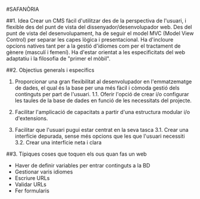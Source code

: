 #SAFANÒRIA

##1. Idea
Crear un CMS fàcil d'utilitzar des de la perspectiva de l'usuari, i flexible des del punt de vista del dissenyador/desenvolupador web. Des del punt de vista del desenvolupament, ha de seguir el model MVC (Model View Control) per separar les capes lògica i presentacional.
Ha d'incloure opcions natives tant per a la gestió d'idiomes com per el tractament de gènere (masculí i femení). 
Ha d'estar orientat a les especificitats del web adaptatiu i la filosofia de "primer el mòbil".

##2. Objectius generals i específics
1. Proporcionar una gran flexibilitat al desenvolupador en l'emmatzematge de dades, el qual és la base per una més fàcil i còmoda gestió dels continguts per part de l'usuari.
   1.1. Oferir l'opció de crear i/o configurar les taules de la base de dades en funció de les necessitats del projecte.

2. Facilitar l'amplicació de capacitats a partir d'una estructura modular i/o d'extensions.

3. Facilitar que l'usuari pugui estar centrat en la seva tasca
	3.1. Crear	una interfície depurada, sense més opcions que les que l'usuari necessiti
	3.2. Crear una interfície neta i clara

##3. Típiques coses que toquen els ous quan fas un web
- Haver de definir variables per entrar continguts a la BD
- Gestionar varis idiomes
- Escriure URLs
- Validar URLs
- Fer formularis